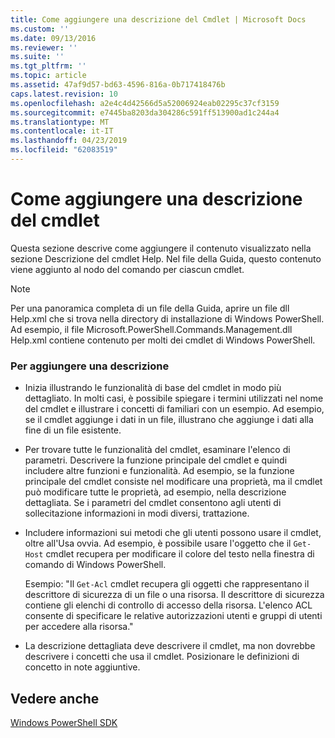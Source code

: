 ```yaml
---
title: Come aggiungere una descrizione del Cmdlet | Microsoft Docs
ms.custom: ''
ms.date: 09/13/2016
ms.reviewer: ''
ms.suite: ''
ms.tgt_pltfrm: ''
ms.topic: article
ms.assetid: 47af9d57-bd63-4596-816a-0b717418476b
caps.latest.revision: 10
ms.openlocfilehash: a2e4c4d42566d5a52006924eab02295c37cf3159
ms.sourcegitcommit: e7445ba8203da304286c591ff513900ad1c244a4
ms.translationtype: MT
ms.contentlocale: it-IT
ms.lasthandoff: 04/23/2019
ms.locfileid: "62083519"
---
```

# <a name="how-to-add-a-cmdlet-description"></a>Come aggiungere una descrizione del cmdlet

Questa sezione descrive come aggiungere il contenuto visualizzato nella sezione Descrizione del cmdlet Help. Nel file della Guida, questo contenuto viene aggiunto al nodo del comando per ciascun cmdlet.

> [!NOTE]
> Per una panoramica completa di un file della Guida, aprire un file dll Help.xml che si trova nella directory di installazione di Windows PowerShell. Ad esempio, il file Microsoft.PowerShell.Commands.Management.dll Help.xml contiene contenuto per molti dei cmdlet di Windows PowerShell.

### <a name="to-add-a-description"></a>Per aggiungere una descrizione

- Inizia illustrando le funzionalità di base del cmdlet in modo più dettagliato. In molti casi, è possibile spiegare i termini utilizzati nel nome del cmdlet e illustrare i concetti di familiari con un esempio. Ad esempio, se il cmdlet aggiunge i dati in un file, illustrano che aggiunge i dati alla fine di un file esistente.

- Per trovare tutte le funzionalità del cmdlet, esaminare l'elenco di parametri. Descrivere la funzione principale del cmdlet e quindi includere altre funzioni e funzionalità. Ad esempio, se la funzione principale del cmdlet consiste nel modificare una proprietà, ma il cmdlet può modificare tutte le proprietà, ad esempio, nella descrizione dettagliata. Se i parametri del cmdlet consentono agli utenti di sollecitazione informazioni in modi diversi, trattazione.

- Includere informazioni sui metodi che gli utenti possono usare il cmdlet, oltre all'Usa ovvia. Ad esempio, è possibile usare l'oggetto che il `Get-Host` cmdlet recupera per modificare il colore del testo nella finestra di comando di Windows PowerShell.

  Esempio:  "Il `Get-Acl` cmdlet recupera gli oggetti che rappresentano il descrittore di sicurezza di un file o una risorsa. Il descrittore di sicurezza contiene gli elenchi di controllo di accesso della risorsa. L'elenco ACL consente di specificare le relative autorizzazioni utenti e gruppi di utenti per accedere alla risorsa."

- La descrizione dettagliata deve descrivere il cmdlet, ma non dovrebbe descrivere i concetti che usa il cmdlet. Posizionare le definizioni di concetto in note aggiuntive.

## <a name="see-also"></a>Vedere anche

[Windows PowerShell SDK](../windows-powershell-reference.md)
